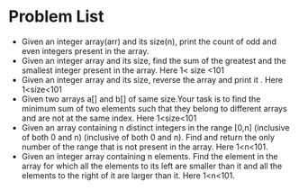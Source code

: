 # Problem List

- Given an integer array(arr) and its size(n), print the count of odd and even integers present in the array.
- Given an integer array and its size, find the sum of the greatest and the smallest integer present
in the array. Here 1< size <101
- Given an integer array and its size, reverse the array and print it . Here 1<size<101
- Given two arrays a[] and b[] of same size.Your task is to find the minimum sum of two elements such
that they belong to different arrays and are not at the same index. Here 1<size<101
- Given an array containing n distinct integers in the range [0,n] (inclusive of both 0 and n) (inclusive of
both 0 and n). Find and return the only number of the range that is not present in the array. Here 1<n<101.
- Given an integer array containing n elements. Find the element in the array for which all the elements
to its left are smaller than it and all the elements to the right of it are larger than it. Here 1<n<101.